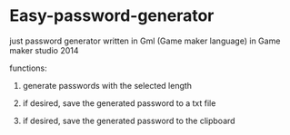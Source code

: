 # Easy-password-generator
just password generator written in Gml (Game maker language) in Game maker studio 2014

functions:

1. generate passwords with the selected length

2. if desired, save the generated password to a txt file

3. if desired, save the generated password to the clipboard
